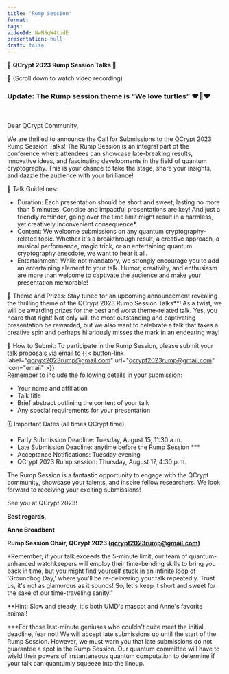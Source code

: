 ```yaml
---
title: 'Rump Session'
format: 
tags:
videoId: NwNSqW4todE
presentation: null
draft: false
---
```




📢 <strong> QCrypt 2023 Rump Session Talks </strong> 🚀

🎥 (Scroll down to watch video recording) 

<h3>Update: The Rump session theme is “We love turtles” ❤️🐢❤️</h3>
<br>
<br>
Dear QCrypt Community,

We are thrilled to announce the Call for Submissions to the QCrypt 2023 Rump Session Talks! The Rump Session is an integral part of the conference where attendees can showcase late-breaking results, innovative ideas, and fascinating developments in the field of quantum cryptography. This is your chance to take the stage, share your insights, and dazzle the audience with your brilliance!

🎯 Talk Guidelines:
- Duration: Each presentation should be short and sweet, lasting no more than 5 minutes. Concise and impactful presentations are key! And just a friendly reminder, going over the time limit might result in a harmless, yet creatively inconvenient consequence*.  
- Content: We welcome submissions on any quantum cryptography-related topic. Whether it's a breakthrough result, a creative approach, a musical performance, magic trick, or an entertaining quantum cryptography anecdote, we want to hear it all.
- Entertainment: While not mandatory, we strongly encourage you to add an entertaining element to your talk. Humor, creativity, and enthusiasm are more than welcome to captivate the audience and make your presentation memorable!

🎉 Theme and Prizes:
Stay tuned for an upcoming announcement revealing the thrilling theme of the QCrypt 2023 Rump Session Talks**! As a twist, we will be awarding prizes for the best and worst theme-related talk. Yes, you heard that right! Not only will the most outstanding and captivating presentation be rewarded, but we also want to celebrate a talk that takes a creative spin and perhaps hilariously misses the mark in an endearing way!

📧 How to Submit:
To participate in the Rump Session, please submit your talk proposals via email to {{< button-link label="qcrypt2023rump@gmail.com" url="qcrypt2023rump@gmail.com" icon="email" >}} 
<br>Remember to include the following details in your submission:
- Your name and affiliation
- Talk title
- Brief abstract outlining the content of your talk
- Any special requirements for your presentation

🗓️ Important Dates (all times QCrypt time)
- Early Submission Deadline: Tuesday, August 15, 11:30 a.m. 
- Late Submission Deadline: anytime before the Rump Session ***
- Acceptance Notifications: Tuesday evening
- QCrypt 2023 Rump session: Thursday, August 17, 4:30 p.m.

The Rump Session is a fantastic opportunity to engage with the QCrypt community, showcase your talents, and inspire fellow researchers. We look forward to receiving your exciting submissions!

See you at QCrypt 2023!

<strong>Best regards,

Anne Broadbent

Rump Session Chair, QCrypt 2023
(qcrypt2023rump@gmail.com) </strong>



*Remember, if your talk exceeds the 5-minute limit, our team of quantum-enhanced watchkeepers will employ their time-bending skills to bring you back in time, but you might find yourself stuck in an infinite loop of 'Groundhog Day,' where you'll be re-delivering your talk repeatedly. Trust us, it's not as glamorous as it sounds! So, let's keep it short and sweet for the sake of our time-traveling sanity."

**Hint: Slow and steady, it's both UMD's mascot and Anne's favorite animal!

***For those last-minute geniuses who couldn't quite meet the initial deadline, fear not! We will accept late submissions up until the start of the Rump Session. However, we must warn you that late submissions do not guarantee a spot in the Rump Session. Our quantum committee will have to wield their powers of instantaneous quantum computation to determine if your talk can quantumly squeeze into the lineup.
